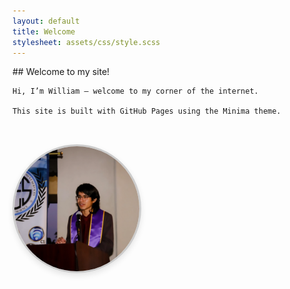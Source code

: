 ```yaml
---
layout: default
title: Welcome
stylesheet: assets/css/style.scss
---
```


<div style="display: flex; align-items: center; gap: 2rem; flex-wrap: wrap;">

  <div style="flex: 2; min-width: 250px;">
    ## Welcome to my site!

    Hi, I’m William — welcome to my corner of the internet.

    This site is built with GitHub Pages using the Minima theme.
  </div>

  <div style="flex: 1; min-width: 250px;">
    <img 
      src="/assets/img/profile_pic.png" 
      alt="Portrait" 
      style="width: 200px; height: 200px; object-fit: cover; border-radius: 50%; border: 3px solid #ccc; box-shadow: 0 4px 10px rgba(0,0,0,0.1);">
  </div>

</div>
